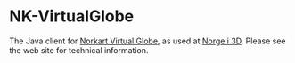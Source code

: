 NK-VirtualGlobe
===============

The Java client for [Norkart Virtual Globe](http://www.virtual-globe.info/), as used at [Norge i 3D](http://norgei3d.no/). Please see the web site for technical information.
